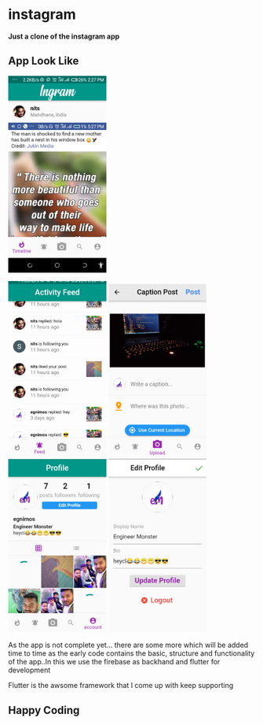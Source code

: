 # instagram

**Just a clone of the instagram app**

## App Look Like

<img src="app_images/Screenshot_20200302-142750.png" width="200">  

<img src="app_images/Screenshot_20200302-142828.png" width="200">  <img src="app_images/Screenshot_20200302-142902.png" width="200">  <img src="app_images/Screenshot_20200302-142939.png" width="200">  <img src="app_images/Screenshot_20200302-143008.png" width="200">


As the app is not complete yet... there are some more which will be added time to time as the early code contains the basic,
structure and functionality of the app..In this we use the firebase as backhand and flutter for development 

Flutter is the awsome framework that I come up with
keep supporting

## Happy Coding
